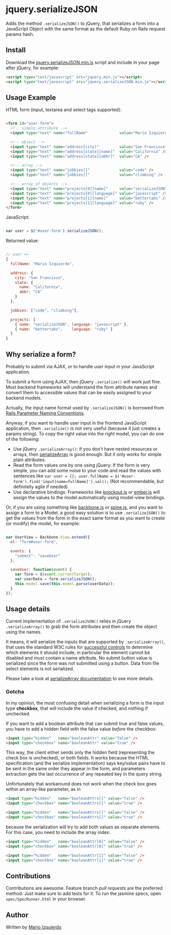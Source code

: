 jquery.serializeJSON
====================

Adds the method `.serializeJSON()` to jQuery, that serializes a form into a JavaScript Object with the same format as the default Ruby on Rails request params hash.

Install
-------

Download the [jquery.serializeJSON.min.js](https://raw.github.com/marioizquierdo/jquery.serializeJSON/master/jquery.serializeJSON.min.js) script and include in your page after jQuery, for example:

```html
<script type="text/javascript" src="jquery.min.js"></script>
<script type="text/javascript" src="jquery.serializeJSON.min.js"></script>
```

Usage Example
-------------

HTML form (input, textarea and select tags supported):

```html

<form id="user-form">
  <!-- simple attribute -->
  <input type="text" name="fullName"              value="Mario Izquierdo" />

  <!-- object -->
  <input type="text" name="address[city]"         value="San Francisco" />
  <input type="text" name="address[state][name]"  value="California" />
  <input type="text" name="address[state][abbr]"  value="CA" />

  <!-- array -->
  <input type="text" name="jobbies[]"             value="code" />
  <input type="text" name="jobbies[]"             value="climbing" />

  <!-- array of objects -->
  <input type="text" name="projects[0][name]"     value="serializeJSON" />
  <input type="text" name="projects[0][language]" value="javascript" />
  <input type="text" name="projects[1][name]"     value="bettertabs" />
  <input type="text" name="projects[1][language]" value="ruby" />
</form>

```

JavaScript:

```javascript

var user = $('#user-form').serializeJSON();

```

Returned value:

```javascript

// user =>
{
  fullName: "Mario Izquierdo",

  address: {
    city: "San Francisco",
    state: {
      name: "California",
      abbr: "CA"
    }
  },

  jobbies: ["code", "climbing"],

  projects: [
    { name: "serializeJSON", language: "javascript" },
    { name: "bettertabs",    language: "ruby" }
  ]
}

```

Why serialize a form?
---------------------

Probably to submit via AJAX, or to handle user input in your JavaScript application.

To submit a form using AJAX, then jQuery `.serialize()` will work just fine. Most backend frameworks will understand the form attribute names and convert them to accessible values that can be easily assigned to your backend models.

Actually, the input name format used by `.serializeJSON()` is borrowed from [Rails Parameter Naming Conventions](http://guides.rubyonrails.org/form_helpers.html#understanding-parameter-naming-conventions).

Anyway, if you want to handle user input in the frontend JavaScript application, then `.serialize()` is not very useful (because it just creates a params string). To copy the right value into the right model, you can do one of the following:

  * Use jQuery `.serializeArray()`: if you don't have nested resources or arrays, then [serializeArray](http://api.jquery.com/serializeArray/) is good enough. But it only works for simple plain attributes.
  * Read the form values one by one using jQuery: If the form is very simple, you can add some noise to your code and read the values with sentences like `var user = {}; user.fullName = $('#user-form').find('input[name=fullName]').val();` (Not recommendable, but definitelly agile if needed).
  * Use declarative bindings: Frameworks like [knockout.js](http://knockoutjs.com/) or [ember.js](http://emberjs.com/) will assign the values to the model automatically using model-view bindings.

Or, if you are using something like [backbone.js](http://backbonejs.org/) or [spine.js](http://spinejs.com/), and you want to assign a form to a Model, a good easy solution is to use `.serializeJSON()` to get the values from the form in the exact same format as you want to create (or modify) the model, for example:

```javascript

var UserView = Backbone.View.extend({
  el: "form#user-form",

  events: {
    "submit": "saveUser"
  },

  saveUser: function(event) {
    var form = $(event.currentTarget);
    var userData = form.serializeJSON();
    this.model.save(this.model.parse(userData));
  }
});

```

Usage details
-------------

Current implementation of `.serializeJSON()` relies in jQuery `.serializeArray()` to grab the form attributes and then create the object using the names.

It means, it will serialize the inputs that are supported by `.serializeArray()`, that uses the standard W3C rules for [successful controls](http://www.w3.org/TR/html401/interact/forms.html#h-17.13.2) to determine which elements it should include; in particular the element cannot be disabled and must contain a name attribute. No submit button value is serialized since the form was not submitted using a button. Data from file select elements is not serialized.

Please take a look at [serializeArray documentation](http://api.jquery.com/serializeArray/) to see more details.

### Gotcha ###

In my opinion, the most confusing detail when serializing a form is the input type **checkbox**, that will include the value if checked, and nothing if unchecked.

If you want to add a boolean attribute that can submit true and false values, you have to add a hidden field with the false value *before* the checkbox:

```html
<input type="hidden"   name="booleanAttr" value="false" />
<input type="checkbox" name="booleanAttr" value="true" />
```

This way, the client either sends only the hidden field (representing the check box is unchecked), or both fields. It works because the HTML specification (and the serialize implementation) says key/value pairs have to be sent in the same order they appear in the form, and parameters extraction gets the last occurrence of any repeated key in the query string.

Unfortunately that workaround does not work when the check box goes within an array-like parameter, as in

```html
<input type="hidden"   name="booleanAttrs[]" value="false" />
<input type="checkbox" name="booleanAttrs[]" value="true" />

<input type="hidden"   name="booleanAttrs[]" value="false" />
<input type="checkbox" name="booleanAttrs[]" value="true" />
```

because the serialization will try to add both values as separate elements. For this case, you need to include the array index:

```html
<input type="hidden"   name="booleanAttr[0]" value="false" />
<input type="checkbox" name="booleanAttr[0]" value="true" />

<input type="hidden"   name="booleanAttr[1]" value="false" />
<input type="checkbox" name="booleanAttr[1]" value="true" />
```


Contributions
-------------

Contributions are awesome. Feature branch *pull requests* are the preferred method. Just make sure to add tests for it. To run the jasmine specs, open `spec/SpecRunner.html` in your browser.

Author
-------

Written by [Mario Izquierdo](https://github.com/marioizquierdo)